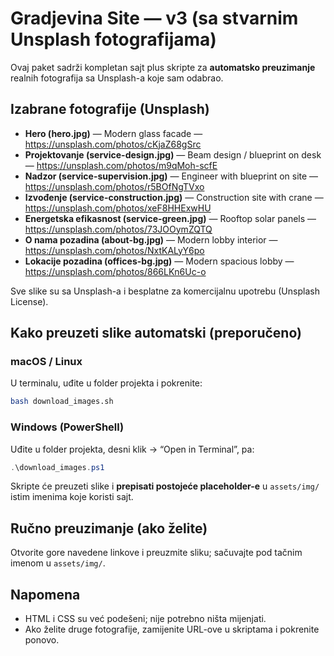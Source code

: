 # Gradjevina Site — v3 (sa stvarnim Unsplash fotografijama)

Ovaj paket sadrži kompletan sajt plus skripte za **automatsko preuzimanje** realnih fotografija sa Unsplash-a koje sam odabrao.

## Izabrane fotografije (Unsplash)
- **Hero (hero.jpg)** — Modern glass facade — https://unsplash.com/photos/cKjaZ68gSrc
- **Projektovanje (service-design.jpg)** — Beam design / blueprint on desk — https://unsplash.com/photos/m9qMoh-scfE
- **Nadzor (service-supervision.jpg)** — Engineer with blueprint on site — https://unsplash.com/photos/r5BOfNgTVxo
- **Izvođenje (service-construction.jpg)** — Construction site with crane — https://unsplash.com/photos/xeF8HHExwHU
- **Energetska efikasnost (service-green.jpg)** — Rooftop solar panels — https://unsplash.com/photos/73JOOymZQTQ
- **O nama pozadina (about-bg.jpg)** — Modern lobby interior — https://unsplash.com/photos/NxtKALyY6po
- **Lokacije pozadina (offices-bg.jpg)** — Modern spacious lobby — https://unsplash.com/photos/866LKn6Uc-o

Sve slike su sa Unsplash-a i besplatne za komercijalnu upotrebu (Unsplash License).

## Kako preuzeti slike automatski (preporučeno)
### macOS / Linux
U terminalu, uđite u folder projekta i pokrenite:
```bash
bash download_images.sh
```
### Windows (PowerShell)
Uđite u folder projekta, desni klik → “Open in Terminal”, pa:
```powershell
.\download_images.ps1
```

Skripte će preuzeti slike i **prepisati postojeće placeholder-e** u `assets/img/` istim imenima koje koristi sajt.

## Ručno preuzimanje (ako želite)
Otvorite gore navedene linkove i preuzmite sliku; sačuvajte pod tačnim imenom u `assets/img/`.

## Napomena
- HTML i CSS su već podešeni; nije potrebno ništa mijenjati.
- Ako želite druge fotografije, zamijenite URL-ove u skriptama i pokrenite ponovo.
